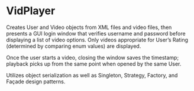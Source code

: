 # VidPlayer

Creates User and Video objects from XML files and video files, then presents a GUI login window that verifies username and password 
before displaying a list of video options. Only videos appropriate for User’s Rating (determined by comparing enum values) are displayed.

Once the user starts a video, closing the window saves the timestamp; playback picks up from the
same point when opened by the same User.

Utilizes object serialization as well as Singleton, Strategy, Factory, and Façade design patterns.
